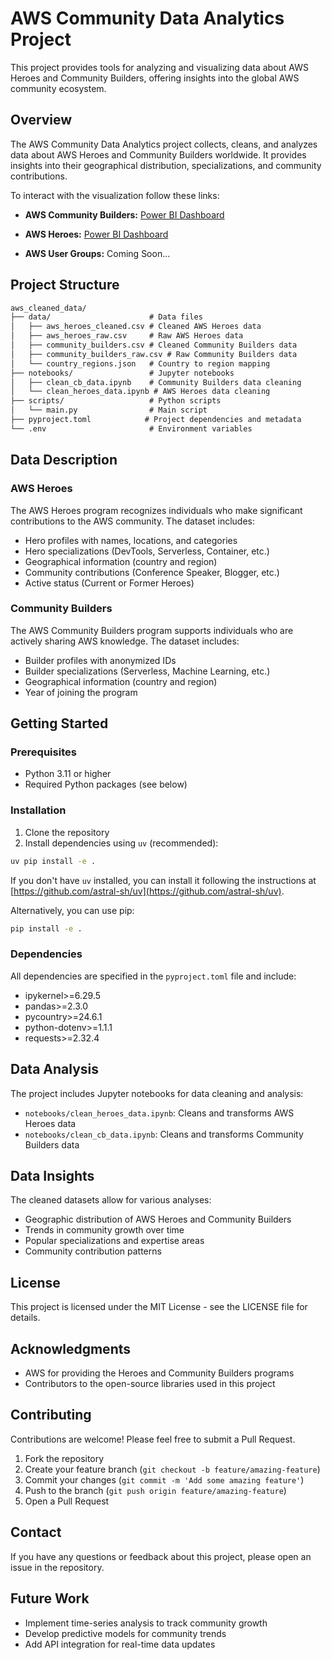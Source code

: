 # AWS Community Data Analytics Project

This project provides tools for analyzing and visualizing data about AWS Heroes and Community Builders, offering insights into the global AWS community ecosystem.

## Overview

The AWS Community Data Analytics project collects, cleans, and analyzes data about AWS Heroes and Community Builders worldwide. It provides insights into their geographical distribution, specializations, and community contributions.

To interact with the visualization follow these links:

- **AWS Community Builders:** [Power BI Dashboard](https://app.powerbi.com/view?r=eyJrIjoiMTc4Mzk2NGUtZDdhYS00NWNiLWI5MTAtYTE1MmM3YjFjZGUzIiwidCI6Ijc0NDczNDI5LTA5ODMtNDg1OS04ZDU5LWJlODRhNzRjZmFkOCJ9)

- **AWS Heroes:** [Power BI Dashboard](https://app.powerbi.com/view?r=eyJrIjoiNDM5YTA2ZTYtMWVhYS00NWEyLWFiNmEtNjQwNGI1OTgzMGU1IiwidCI6Ijc0NDczNDI5LTA5ODMtNDg1OS04ZDU5LWJlODRhNzRjZmFkOCJ9)

- **AWS User Groups:** Coming Soon...

## Project Structure

```txt
aws_cleaned_data/
├── data/                      # Data files
│   ├── aws_heroes_cleaned.csv # Cleaned AWS Heroes data
│   ├── aws_heroes_raw.csv     # Raw AWS Heroes data
│   ├── community_builders.csv # Cleaned Community Builders data
│   ├── community_builders_raw.csv # Raw Community Builders data
│   └── country_regions.json   # Country to region mapping
├── notebooks/                 # Jupyter notebooks
│   ├── clean_cb_data.ipynb    # Community Builders data cleaning
│   └── clean_heroes_data.ipynb # AWS Heroes data cleaning
├── scripts/                   # Python scripts
│   └── main.py                # Main script
├── pyproject.toml            # Project dependencies and metadata
└── .env                       # Environment variables
```

## Data Description

### AWS Heroes

The AWS Heroes program recognizes individuals who make significant contributions to the AWS community. The dataset includes:

- Hero profiles with names, locations, and categories
- Hero specializations (DevTools, Serverless, Container, etc.)
- Geographical information (country and region)
- Community contributions (Conference Speaker, Blogger, etc.)
- Active status (Current or Former Heroes)

### Community Builders

The AWS Community Builders program supports individuals who are actively sharing AWS knowledge. The dataset includes:

- Builder profiles with anonymized IDs
- Builder specializations (Serverless, Machine Learning, etc.)
- Geographical information (country and region)
- Year of joining the program

## Getting Started

### Prerequisites

- Python 3.11 or higher
- Required Python packages (see below)

### Installation

1. Clone the repository
2. Install dependencies using `uv` (recommended):

```bash
uv pip install -e .
```

If you don't have `uv` installed, you can install it following the instructions at [https://github.com/astral-sh/uv](https://github.com/astral-sh/uv).

Alternatively, you can use pip:

```bash
pip install -e .
```

### Dependencies

All dependencies are specified in the `pyproject.toml` file and include:

- ipykernel>=6.29.5
- pandas>=2.3.0
- pycountry>=24.6.1
- python-dotenv>=1.1.1
- requests>=2.32.4

## Data Analysis

The project includes Jupyter notebooks for data cleaning and analysis:

- `notebooks/clean_heroes_data.ipynb`: Cleans and transforms AWS Heroes data
- `notebooks/clean_cb_data.ipynb`: Cleans and transforms Community Builders data

## Data Insights

The cleaned datasets allow for various analyses:

- Geographic distribution of AWS Heroes and Community Builders
- Trends in community growth over time
- Popular specializations and expertise areas
- Community contribution patterns

## License

This project is licensed under the MIT License - see the LICENSE file for details.

## Acknowledgments

- AWS for providing the Heroes and Community Builders programs
- Contributors to the open-source libraries used in this project

## Contributing

Contributions are welcome! Please feel free to submit a Pull Request.

1. Fork the repository
2. Create your feature branch (`git checkout -b feature/amazing-feature`)
3. Commit your changes (`git commit -m 'Add some amazing feature'`)
4. Push to the branch (`git push origin feature/amazing-feature`)
5. Open a Pull Request

## Contact

If you have any questions or feedback about this project, please open an issue in the repository.

## Future Work

- Implement time-series analysis to track community growth
- Develop predictive models for community trends
- Add API integration for real-time data updates
